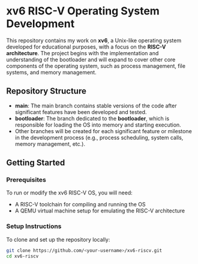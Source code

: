 
# xv6 RISC-V Operating System Development

This repository contains my work on **xv6**, a Unix-like operating system developed for educational purposes, with a focus on the **RISC-V architecture**. The project begins with the implementation and understanding of the bootloader and will expand to cover other core components of the operating system, such as process management, file systems, and memory management.

## Repository Structure

- **main**: The main branch contains stable versions of the code after significant features have been developed and tested.
- **bootloader**: The branch dedicated to the **bootloader**, which is responsible for loading the OS into memory and starting execution.
- Other branches will be created for each significant feature or milestone in the development process (e.g., process scheduling, system calls, memory management, etc.).

## Getting Started

### Prerequisites

To run or modify the xv6 RISC-V OS, you will need:

- A RISC-V toolchain for compiling and running the OS
- A QEMU virtual machine setup for emulating the RISC-V architecture

### Setup Instructions

To clone and set up the repository locally:

```bash
git clone https://github.com/<your-username>/xv6-riscv.git
cd xv6-riscv